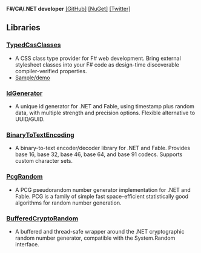 **F#/C#/.NET developer** [[GitHub]](https://github.com/zanaptak) [[NuGet]](https://www.nuget.org/profiles/zanaptak) [[Twitter]](https://twitter.com/zanaptak)

## Libraries

### [TypedCssClasses](https://github.com/zanaptak/TypedCssClasses)
- A CSS class type provider for F# web development. Bring external stylesheet classes into your F# code as design-time discoverable compiler-verified properties.
- [Sample/demo](https://github.com/zanaptak/TypedCssClasses/tree/main/sample/FableTailwind)

### [IdGenerator](https://github.com/zanaptak/IdGenerator)
- A unique id generator for .NET and Fable, using timestamp plus random data, with multiple strength and precision options. Flexible alternative to UUID/GUID.

### [BinaryToTextEncoding](https://github.com/zanaptak/BinaryToTextEncoding)
- A binary-to-text encoder/decoder library for .NET and Fable. Provides base 16, base 32, base 46, base 64, and base 91 codecs. Supports custom character sets.

### [PcgRandom](https://github.com/zanaptak/PcgRandom)
- A PCG pseudorandom number generator implementation for .NET and Fable. PCG is a family of simple fast space-efficient statistically good algorithms for random number generation.

### [BufferedCryptoRandom](https://github.com/zanaptak/BufferedCryptoRandom)
- A buffered and thread-safe wrapper around the .NET cryptographic random number generator, compatible with the System.Random interface.
